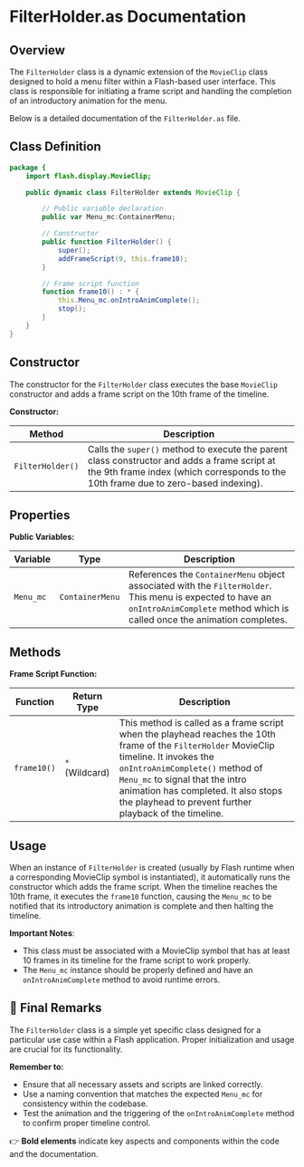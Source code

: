 # FilterHolder.as Documentation

## Overview
The `FilterHolder` class is a dynamic extension of the `MovieClip` class designed to hold a menu filter within a Flash-based user interface.
This class is responsible for initiating a frame script and handling the completion of an introductory animation for the menu.

Below is a detailed documentation of the `FilterHolder.as` file.

## Class Definition

```actionscript
package {
    import flash.display.MovieClip;

    public dynamic class FilterHolder extends MovieClip {

        // Public variable declaration
        public var Menu_mc:ContainerMenu;

        // Constructor
        public function FilterHolder() {
            super();
            addFrameScript(9, this.frame10);
        }

        // Frame script function
        function frame10() : * {
            this.Menu_mc.onIntroAnimComplete();
            stop();
        }
    }
}
```

## Constructor

The constructor for the `FilterHolder` class executes the base `MovieClip` constructor and adds a frame script on the 10th frame of the timeline.

**Constructor:**

| Method | Description |
| ------ | ----------- |
| `FilterHolder()` | Calls the `super()` method to execute the parent class constructor and adds a frame script at the 9th frame index (which corresponds to the 10th frame due to zero-based indexing). |

## Properties

**Public Variables:**

| Variable | Type | Description |
| -------- | ---- | ----------- |
| `Menu_mc` | `ContainerMenu` | References the `ContainerMenu` object associated with the `FilterHolder`. This menu is expected to have an `onIntroAnimComplete` method which is called once the animation completes. |

## Methods

**Frame Script Function:**

| Function | Return Type | Description |
| -------- | ----------- | ----------- |
| `frame10()` | `*` (Wildcard) | This method is called as a frame script when the playhead reaches the 10th frame of the `FilterHolder` MovieClip timeline. It invokes the `onIntroAnimComplete()` method of `Menu_mc` to signal that the intro animation has completed. It also stops the playhead to prevent further playback of the timeline. |

## Usage

When an instance of `FilterHolder` is created (usually by Flash runtime when a corresponding MovieClip symbol is instantiated), it automatically runs the constructor which adds the frame script.
When the timeline reaches the 10th frame, it executes the `frame10` function, causing the `Menu_mc` to be notified that its introductory animation is complete and then halting the timeline.

**Important Notes**:

- This class must be associated with a MovieClip symbol that has at least 10 frames in its timeline for the frame script to work properly.
- The `Menu_mc` instance should be properly defined and have an `onIntroAnimComplete` method to avoid runtime errors.

## 📝 Final Remarks

The `FilterHolder` class is a simple yet specific class designed for a particular use case within a Flash application.
Proper initialization and usage are crucial for its functionality.

**Remember to:**

- Ensure that all necessary assets and scripts are linked correctly.
- Use a naming convention that matches the expected `Menu_mc` for consistency within the codebase.
- Test the animation and the triggering of the `onIntroAnimComplete` method to confirm proper timeline control.

👉 **Bold elements** indicate key aspects and components within the code and the documentation.
